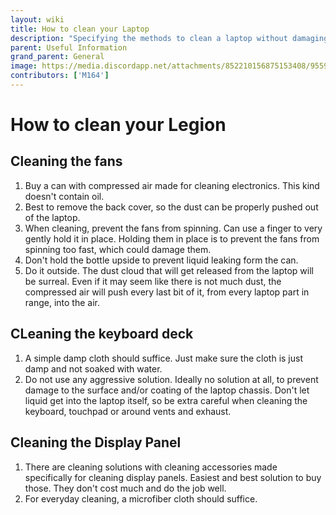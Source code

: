```yaml
---
layout: wiki
title: How to clean your Laptop
description: "Specifying the methods to clean a laptop without damaging it"
parent: Useful Information
grand_parent: General
image: https://media.discordapp.net/attachments/852210156875153408/955908527724068894/unknown.png
contributors: ['M164'] 
---
```


# How to clean your Legion

## Cleaning the fans

1. Buy a can with compressed air made for cleaning electronics. This kind doesn't contain oil.
2. Best to remove the back cover, so the dust can be properly pushed out of the laptop.
3. When cleaning, prevent the fans from spinning. Can use a finger to very gently hold it in place. Holding them in place is to prevent the fans from spinning too fast, which could damage them.
4. Don't hold the bottle upside to prevent liquid leaking form the can.
5. Do it outside. The dust cloud that will get released from the laptop will be surreal. Even if it may seem like there is not much dust, the compressed air will push every last bit of it, from every laptop part in range, into the air.

## CLeaning the keyboard deck

1. A simple damp cloth should suffice. Just make sure the cloth is just damp and not soaked with water.
2. Do not use any aggressive solution. Ideally no solution at all, to prevent damage to the surface and/or coating of the laptop chassis. Don't let liquid get into the laptop itself, so be extra careful when cleaning the keyboard, touchpad or around vents and exhaust.

## Cleaning the Display Panel

1. There are cleaning solutions with cleaning accessories made specifically for cleaning display panels. Easiest and best solution to buy those. They don't cost much and do the job well.
2. For everyday cleaning, a microfiber cloth should suffice.